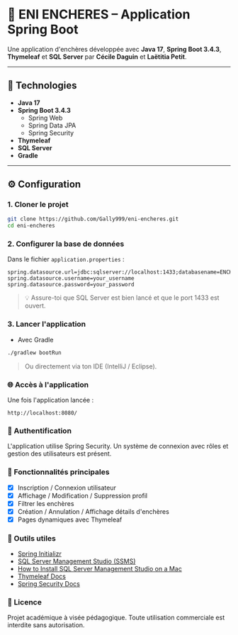 # 🛒 ENI ENCHERES – Application Spring Boot

Une application d'enchères développée avec **Java 17**, **Spring Boot 3.4.3**, **Thymeleaf** et **SQL Server** par **Cécile Daguin** et **Laëtitia Petit**.

---

## 🚀 Technologies

- **Java 17**
- **Spring Boot 3.4.3**
    - Spring Web
    - Spring Data JPA
    - Spring Security
- **Thymeleaf**
- **SQL Server**
- **Gradle**

---

## ⚙️ Configuration

### 1. Cloner le projet

```bash
git clone https://github.com/Gally999/eni-encheres.git
cd eni-encheres
```

### 2. Configurer la base de données
Dans le fichier `application.properties` :
```properties
spring.datasource.url=jdbc:sqlserver://localhost:1433;databasename=ENCHERES_DB;integratedSecurity=false;encrypt=false;trustServerCertificate=false
spring.datasource.username=your_username
spring.datasource.password=your_password
```
>💡 Assure-toi que SQL Server est bien lancé et que le port 1433 est ouvert.

### 3. Lancer l'application
- Avec Gradle
```bash 
./gradlew bootRun
```
> Ou directement via ton IDE (IntelliJ / Eclipse).

### 🌐 Accès à l'application
Une fois l'application lancée :
```navigateur
http://localhost:8080/
```

### 🔐 Authentification
L'application utilise Spring Security. Un système de connexion avec rôles et gestion des utilisateurs est présent.

### 🧪 Fonctionnalités principales
- [X] Inscription / Connexion utilisateur
- [X] Affichage / Modification / Suppression profil
- [X] Filtrer les enchères
- [X] Création / Annulation / Affichage détails d'enchères
- [X] Pages dynamiques avec Thymeleaf

### 🧰 Outils utiles
- [Spring Initializr](https://start.spring.io/)
- [SQL Server Management Studio (SSMS)](https://learn.microsoft.com/en-us/ssms/download-sql-server-management-studio-ssms)
- [How to Install SQL Server Management Studio on a Mac](https://builtin.com/software-engineering-perspectives/sql-server-management-studio-mac)
- [Thymeleaf Docs](https://www.thymeleaf.org/documentation.html)
- [Spring Security Docs](https://docs.spring.io/spring-security/reference/)

### 📄 Licence
Projet académique à visée pédagogique. Toute utilisation commerciale est interdite sans autorisation.
